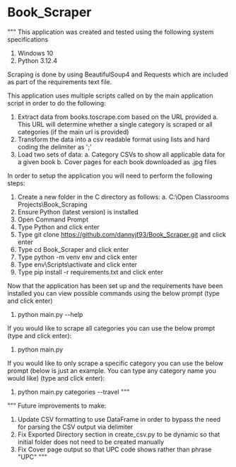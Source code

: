 # Book_Scraper
"""
This application was created and tested using the following system specifications
1. Windows 10
2. Python 3.12.4

Scraping is done by using BeautifulSoup4 and Requests which are included as part of the requirements text file.

This application uses multiple scripts called on by the main application script in order to do the following: 
1. Extract data from books.toscrape.com based on the URL provided
   a. This URL will determine whether a single category is scraped or all categories (if the main url is provided)
2. Transform the data into a csv readable format using lists and hard coding the delimiter as ';'
3. Load two sets of data: 
   a. Category CSVs to show all applicable data for a given book
   b. Cover pages for each book downloaded as .jpg files

In order to setup the application you will need to perform the following steps: 
1. Create a new folder in the C directory as follows: 
   a. C:\Open Classrooms Projects\Book_Scraping
2. Ensure Python (latest version) is installed
3. Open Command Prompt
4. Type Python and click enter
5. Type git clone https://github.com/dannyjf93/Book_Scraper.git and click enter
6. Type cd Book_Scraper and click enter
7. Type python -m venv env and click enter
8. Type env\Scripts\activate and click enter
9. Type pip install -r requirements.txt and click enter

Now that the application has been set up and the requirements have been installed you can view possible commands using the below prompt (type and click enter)
1. python main.py --help

If you would like to scrape all categories you can use the below prompt (type and click enter): 
1. python main.py

If you would like to only scrape a specific category you can use the below prompt (below is just an example. You can type any category name you would like)
(type and click enter): 
1. python main.py categories --travel
"""

"""
Future improvements to make: 
1. Update CSV formatting to use DataFrame in order to bypass the need for parsing the CSV output via delimiter
2. Fix Exported Directory section in create_csv.py to be dynamic so that initial folder does not need to be created manually
3. Fix Cover page output so that UPC code shows rather than phrase "UPC"
"""